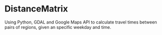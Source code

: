 # DistanceMatrix
Using Python, GDAL and Google Maps API to calculate travel times between pairs of regions, given an specific weekday and time.
